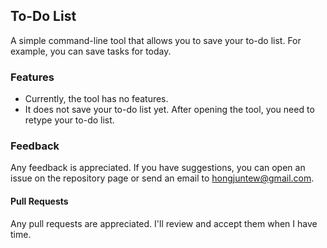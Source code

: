 ## To-Do List

A simple command-line tool that allows you to save your to-do list. For example, you can save tasks for today.

### Features

- Currently, the tool has no features.
- It does not save your to-do list yet. After opening the tool, you need to retype your to-do list.

### Feedback

Any feedback is appreciated. If you have suggestions, you can open an issue on the repository page or send an email to hongjuntew@gmail.com.

#### Pull Requests

Any pull requests are appreciated. I'll review and accept them when I have time.
